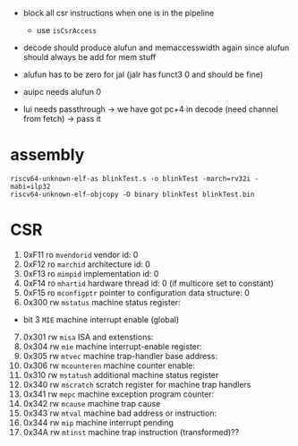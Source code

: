

- block all csr instructions when one is in the pipeline
  - use `isCsrAccess`

- decode should produce alufun and memaccesswidth again since alufun should always be add for mem stuff
- alufun has to be zero for jal (jalr has funct3 0 and should be fine)
- auipc needs alufun 0
- lui needs passthrough -> we have got pc+4 in decode (need channel from fetch) -> pass it


# assembly

```shell
riscv64-unknown-elf-as blinkTest.s -o blinkTest -march=rv32i -mabi=ilp32
riscv64-unknown-elf-objcopy -O binary blinkTest blinkTest.bin
```

# CSR

1. 0xF11 ro `mvendorid` vendor id: 0
2. 0xF12 ro `marchid` architecture id: 0
3. 0xF13 ro `mimpid` implementation id: 0
4. 0xF14 ro `mhartid` hardware thread id: 0 (if multicore set to constant)
5. 0xF15 ro `mconfigptr` pointer to configuration data structure: 0
6. 0x300 rw `mstatus` machine status register:
  - bit 3 `MIE` machine interrupt enable (global)
7. 0x301 rw `misa` ISA and extenstions:
8. 0x304 rw `mie` machine interrupt-enable register:
9.  0x305 rw `mtvec` machine trap-handler base address:
10. 0x306 rw `mcounteren` machine counter enable:
11. 0x310 rw `mstatush` additional machine status register
12. 0x340 rw `mscratch` scratch register for machine trap handlers
13. 0x341 rw `mepc` machine exception program counter:
14. 0x342 rw `mcause` machine trap cause
15. 0x343 rw `mtval` machine bad address or instruction:
16. 0x344 rw `mip` machine interrupt pending
17. 0x34A rw `mtinst` machine trap instruction (transformed)??